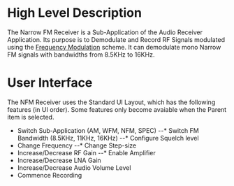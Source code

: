 # High Level Description
The Narrow FM Receiver is a Sub-Application of the Audio Receiver Application.
Its purpose is to Demodulate and Record RF Signals modulated using the [Frequency Modulation](https://en.wikipedia.org/wiki/Frequency_modulation) scheme. It can demodulate mono Narrow FM signals with bandwidths from 8.5KHz to 16KHz.

# User Interface 
The NFM Receiver uses the Standard UI Layout, which has the following features (in UI order). Some features only become avaiable when the Parent item is selected.
* Switch Sub-Application (AM, WFM, NFM, SPEC)
--* Switch FM Bandwidth (8.5KHz, 11KHz, 16KHz)
--* Configure Squelch level
* Change Frequency
--* Change Step-size
* Increase/Decrease RF Gain
--* Enable Amplifier
* Increase/Decrease LNA Gain
* Increase/Decrease Audio Volume Level
* Commence Recording
